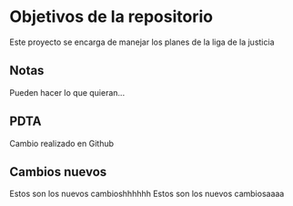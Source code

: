 # Objetivos de la repositorio

Este proyecto se encarga de manejar los planes de la liga de la justicia


## Notas
Pueden hacer lo que quieran...


## PDTA
Cambio realizado en Github

## Cambios nuevos
Estos son los nuevos cambioshhhhhh
Estos son los nuevos cambiosaaaa
